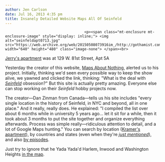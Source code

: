 ```yaml
---
author: Jen Carlson
date: Jul 16, 2013 4:35 pm
title: Insanely Detailed Website Maps All Of Seinfeld
---
```


	
										<p><span class="mt-enclosure mt-enclosure-image" style="display: inline;"> <img alt="seinfeldapt0713.jpg" src="https://web.archive.org/web/20150508073916im_/http://gothamist.com/attachments/arts_jen/seinfeldapt0713.jpg" width="640" height="480" class="image-none"> </span><br>
<span class="photo_caption"><a href="https://web.archive.org/web/20150508073916/http://mapsaboutnothing.wordpress.com/2013/05/14/jerrys-apartment/">Jerry&apos;s apartment</a> was at 129 W. 81st Street, Apt 5A</span></p>

<p>Yesterday the creator of this website, <a href="https://web.archive.org/web/20150508073916/http://mapsaboutnothing.wordpress.com/">Maps About Nothing</a>, alerted us to his project. Initially, thinking we&apos;d seen every possible way to keep the show alive, we yawned and clicked the link, thinking: &quot;What is the deal with <a href="https://web.archive.org/web/20150508073916/http://gothamist.com/tags/seinfeld"><em>Seinfeld</em></a> obsession?&quot; But this site is actually pretty amazing. Everyone else can stop working on their <em>Seinfeld</em> hobby projects now.</p>

<p>The creator&#x2014;Dan Zinman from Canada&#x2014;tells us his site includes &quot;every single location in the history of Seinfeld, in NYC and beyond, all in one place.&quot; And it really, really does. He explained: &quot;I compiled the list over about 6 months while in university 5 years ago... let it sit for a while, then it took about 3 months to put the site together and organize everything afterwards. Process was simple really&#x2014;ridiculous attention to detail, and a lot of Google Maps hunting.&quot; You can search by location (<a href="https://web.archive.org/web/20150508073916/http://mapsaboutnothing.wordpress.com/2013/05/14/kramers-apartment/">Kramer&apos;s apartment</a>), by countries and states (even when they&apos;re <em><a href="https://web.archive.org/web/20150508073916/http://mapsaboutnothing.wordpress.com/2013/05/14/north-dakota/">just mentioned</a></em>), and also <a href="https://web.archive.org/web/20150508073916/http://mapsaboutnothing.wordpress.com/episodes/">by episodes</a>.</p>

<p>Just try to ignore that he Yada Yada&apos;d Harlem, Inwood and Washington Heights <a href="https://web.archive.org/web/20150508073916/http://mapsaboutnothing.wordpress.com/locations/">in the map</a>.</p>					
										
									
				
